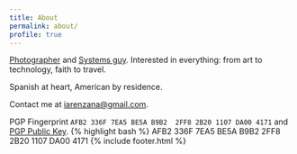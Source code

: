 ```yaml
---
title: About
permalink: about/
profile: true
---
```


[Photographer](http://arenzanaphotography.com) and [Systems guy](http://trnswrks.com).
Interested in everything: from art to technology, faith to travel.

Spanish at heart, American by residence.

Contact me at [iarenzana@gmail.com](mailto://iarenzana@gmail.com).

PGP Fingerprint `AFB2 336F 7EA5 BE5A B9B2  2FF8 2B20 1107 DA00 4171` and [PGP Public Key](https://raw.githubusercontent.com/iarenzana/iarenzana.github.io/master/assets/misc/rsa_public_key.txt).
{% highlight bash %} AFB2 336F 7EA5 BE5A B9B2  2FF8 2B20 1107 DA00 4171
{% include footer.html %}